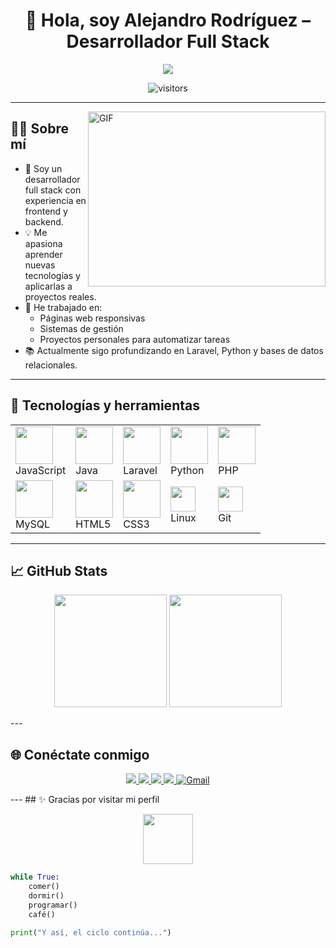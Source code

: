 <h1 align="center"> 👋 Hola, soy Alejandro Rodríguez – Desarrollador Full Stack </h1>

<p align="center">
  <a href="https://github.com/Alejandro11r">
    <img src="https://readme-typing-svg.herokuapp.com/?lines=Full+Stack+Developer;JavaScript,+Java,+Laravel,+Python,+PHP,+MySQL,+HTML5,+CSS3,+Linux,+Git;Apasionado+por+crear+y+aprender+continuamente;&font=Fira+Code&center=true&width=950&height=45&color=58a6ff&vCenter=true&size=22">


  </a>
</p>
<p align="center">
  <img src="https://visitor-badge.laobi.icu/badge?page_id=Alejandro11r.Alejandro11r" alt="visitors" />
</p>

---

<img align="right" alt="GIF" src="https://media.giphy.com/media/qgQUggAC3Pfv687qPC/giphy.gif" width="380px" height="280px" />

## 🧑‍💻 Sobre mí

- 💼 Soy un desarrollador full stack con experiencia en frontend y backend.
- 💡 Me apasiona aprender nuevas tecnologías y aplicarlas a proyectos reales.
- 🔧 He trabajado en:
  - Páginas web responsivas
  - Sistemas de gestión
  - Proyectos personales para automatizar tareas
- 📚 Actualmente sigo profundizando en Laravel, Python y bases de datos relacionales.

---

## 🚀 Tecnologías y herramientas

<table>
    <tr>
      <td><img src="https://cdn.iconscout.com/icon/free/png-256/javascript-1-225993.png" width="60" /><br>JavaScript</td>
      <td><img src="https://cdn.iconscout.com/icon/free/png-256/java-59-1174952.png" width="60" /><br>Java</td>
      <td><img src="https://cdn.iconscout.com/icon/free/png-256/laravel-3-1175147.png" width="60" /><br>Laravel</td>
      <td><img src="https://cdn.iconscout.com/icon/free/png-256/python-2-226051.png" width="60"/><br>Python</td>
      <td><img src="https://cdn.iconscout.com/icon/free/png-256/php-2752101-2284918.png" width="60" /><br>PHP</td>
    </tr>
    <tr>
      <td><img src="https://cdn.iconscout.com/icon/free/png-256/mysql-3521596-2945040.png" width="60" /><br>MySQL</td>
      <td><img src="https://cdn.iconscout.com/icon/free/png-256/html5-40-1175193.png" width="60" /><br>HTML5</td>
      <td><img src="https://cdn.iconscout.com/icon/free/png-256/css3-11-1175239.png" width="60" /><br>CSS3</td>
      <td><img src="https://img.shields.io/badge/Linux-FCC624?style=for-the-badge&logo=linux&logoColor=black" height="40"/><br>Linux</td>
      <td><img src="https://img.shields.io/badge/git-%23F05033.svg?style=for-the-badge&logo=git&logoColor=white" height="40"/><br>Git</td>
    </tr>
  </table>
</p>


---

## 📈 GitHub Stats

<p align="center">
  <img height="180em" src="https://github-readme-stats.vercel.app/api?username=Alejandro11r&show_icons=true&theme=tokyonight&count_private=true" />
  <img height="180em" src="https://github-readme-stats.vercel.app/api/top-langs/?username=Alejandro11r&layout=compact&theme=tokyonight&langs_count=8" />
</p>
---

## 🌐 Conéctate conmigo

<p align="center">
  <a href="https://github.com/Alejandro11r" target="_blank">
    <img src="https://img.icons8.com/doodle/40/github--v1.png" />
  </a>
  <a href="https://www.instagram.com/alejo_________7?igsh=ejJlb3ZhN3dmb3l1" target="_blank">
    <img src="https://img.icons8.com/doodle/40/instagram-new--v2.png" />
  </a>
  <a href="https://www.facebook.com/share/1785WAcWsu/" target="_blank">
    <img src="https://img.icons8.com/doodle/40/facebook-new.png" />
  </a>
  <a href="www.linkedin.com/in/hugo-rodriguez-08b59b323" target="_blank">
    <img src="https://img.icons8.com/doodle/40/linkedin--v2.png" />
  </a>
<a href="mailto:hugoalejandro.11r@gmail.com">
  <img alt="Gmail" src="https://img.shields.io/badge/-Gmail-D14836?style=for-the-badge&logo=gmail&logoColor=white"/>
</a>
</p>
---
## ✨ Gracias por visitar mi perfil

<p align="center">
  <img src="https://media.giphy.com/media/iY8CRBdQXODJSCERIr/giphy.gif" width="80" height="80">
</p>


```python
while True:
    comer()
    dormir()
    programar()
    café()

print("Y así, el ciclo continúa...")


